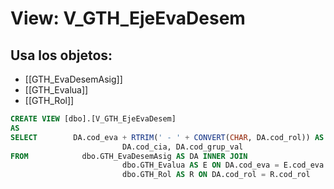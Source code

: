 # View: V_GTH_EjeEvaDesem

## Usa los objetos:
- [[GTH_EvaDesemAsig]]
- [[GTH_Evalua]]
- [[GTH_Rol]]

```sql
CREATE VIEW [dbo].[V_GTH_EjeEvaDesem]
AS
SELECT        DA.cod_eva + RTRIM(' - ' + CONVERT(CHAR, DA.cod_rol)) AS cod_eva, RTRIM('Rol ' + R.desc_rol) + RTRIM(' - ' + E.Nom_eva) AS Nom_eva, DA.cod_eva_des, DA.cod_emp_evado, DA.cod_emp_evador, DA.cod_rol, 
                         DA.cod_cia, DA.cod_grup_val
FROM            dbo.GTH_EvaDesemAsig AS DA INNER JOIN
                         dbo.GTH_Evalua AS E ON DA.cod_eva = E.cod_eva INNER JOIN
                         dbo.GTH_Rol AS R ON DA.cod_rol = R.cod_rol

```
